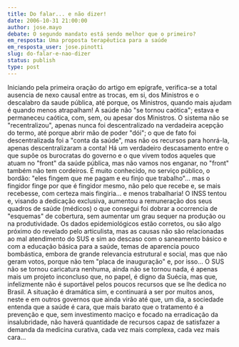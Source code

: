 ```yaml
---
title: Do falar... e não dizer!
date: 2006-10-31 21:00:00
author: jose.mayo
debate: O segundo mandato está sendo melhor que o primeiro?
em_resposta: Uma proposta terapêutica para a saúde
em_resposta_user: jose.pinotti
slug: do-falar-e-nao-dizer
status: publish 
type: post
---
```


Iniciando pela primeira oração do artigo em epígrafe, verifica-se a total ausencia de nexo causal entre as trocas, em si, dos Ministros e o descalabro da saude pública, até porque, os Ministros, quando mais ajudam é quando menos atrapalham!
A saúde não "se tornou caótica"; estava e permaneceu caótica, com, sem, ou apesar dos Ministros.
O sistema não se "recentralizou", apenas nunca foi descentralizado na verdadeira acepção do termo, até porque abrir mão de poder "dói"; o que de fato foi descentralizada foi a "conta da saúde", mas não os recursos para honrá-la, apenas descentralizaram a conta!
Há um verdadeiro descasamento entre o que supõe os burocratas do governo e o que vivem todos aqueles que atuam no "front" da saúde pública, mas não vamos nos enganar, no "front" também não tem cordeiros.
É muito conhecido, no serviço público, o bordão: "eles fingem que me pagam e eu finjo que trabalho"... mas o fingidor finge por que é fingidor mesmo, não pelo que recebe e, se mais recebesse, com certeza mais fingiria... e menos trabalharia!
O INSS tentou e, visando a dedicação exclusiva, aumentou a remuneração dos seus quadros de saúde (médicos) o que consegui foi dobrar a ocorrencia de "esquemas" de cobertura, sem aumentar um grau sequer na produção ou na produtividade.
Os dados epidemiológicos estão corretos, ou são algo próximo do revelado pelo articulista, mas as causas não são relacionadas ao mal atendimento do SUS e sim ao descaso com o saneamento básico e com a educação básica para a saúde, temas de aparencia pouco bombástica, embora de grande relevancia estrutural e social, mas que não geram votos, porque não tem "placa de inauguração" e, por isso...
O SUS não se tornou caricatura nenhuma, ainda não se tornou nada, é apenas mais um projeto inconcluso que, no papel, é digno da Suécia, mas que, infelizmente não é suportável pelos poucos recursos que se lhe dedica no Brasil.
A situação é dramática sim, e continuará a ser por muitos anos, neste e em outros governos que ainda virão até que, um dia, a sociedade entenda que a saúde é cara, que mais barato que o tratamento é a prevenção e que, sem investimento maciço e focado na erradicação da insalubridade, não haverá quantidade de recursos capaz de satisfazer a demanda da medicina curativa, cada vez mais complexa, cada vez mais cara...
